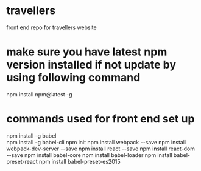 # travellers
front end repo for travellers website

# make sure you have latest npm version installed if not update by using following command
npm install npm@latest -g

# commands used for front end set up
npm install -g babel <br>
npm install -g babel-cli 
npm init 
npm install webpack --save 
npm install webpack-dev-server --save 
npm install react --save 
npm install react-dom --save 
npm install babel-core 
npm install babel-loader 
npm install babel-preset-react 
npm install babel-preset-es2015 



